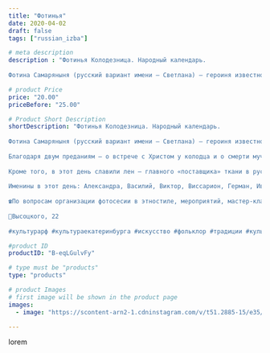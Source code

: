 ```yaml
---
title: "Фотинья"
date: 2020-04-02
draft: false
tags: ["russian_izba"]

# meta description
description : "Фотинья Колодезница. Народный календарь.
⠀
Фотина Самаряныня (русский вариант имени — Светлана) — героиня известного библейского предания, та самая женщина, у к"

# product Price
price: "20.00"
priceBefore: "25.00"

# Product Short Description
shortDescription: "Фотинья Колодезница. Народный календарь.
⠀
Фотина Самаряныня (русский вариант имени — Светлана) — героиня известного библейского предания, та самая женщина, у которой Иисус Христос попросил воды из колодца Иакова. Познакомившись с Сыном Божьим, она возвестила о приходе Мессии, а позже стала христианкой. В 66 году Фотина приняла мученическую смерть — римляне бросили ее в колодец. Вместе с ней пострадали два ее сына и четыре сестры.
⠀
Благодаря двум преданиям — о встрече с Христом у колодца и о смерти мученицы в колодце, на Руси в этот день особо почитали колодезную воду. Считалось, что на Фотинью она приобретает целительные свойства. Обязательно в этот день нужно было умываться водой из колодца — так можно было излечиться от разных недугов.
⠀
Кроме того, в этот день славили лен — главного «поставщика» ткани в русском народе. С утра на улицу выносили красивые вещи из льна, развешивали их на заборах, поленницах, калитках. Ветки берез украшали рушниками. Девушки же водили хороводы с длинными льняными полотенцами, которые было принято использовать на свадьбах. Считалось, что этот обряд привлекает достойных женихов.
⠀
Именины в этот день: Александра, Василий, Виктор, Виссарион, Герман, Иван, Клавдия, Максим, Мария, Мирон, Никита, Прасковья, Светлана, Севастьян, Сергей, Ульяна
⠀
☎По вопросам организации фотосесии в этностиле, мероприятий, мастер-классов, аренды экспонатов и костюмов звоните по номеру: 8 965 535 00 95, 347-25-49, 8 904 383 26 64.
⠀
📍Высоцкого, 22
⠀
#культурарф #культураекатеринбурга #искусство #фольклор #традиции #культура #этностиль #этнос #традиционнаяодежда #национальнаяодежда #Россия #народныйкостюм #этнография #хоровод #вечерка #народныезабывы #фольклорныйансамбль #екатеринбург"

#product ID
productID: "B-eqLGulvFy"

# type must be "products"
type: "products"

# product Images
# first image will be shown in the product page
images:
  - image: "https://scontent-arn2-1.cdninstagram.com/v/t51.2885-15/e35/91338371_610115103179967_815764929239301056_n.jpg?_nc_ht=scontent-arn2-1.cdninstagram.com&_nc_cat=103&_nc_ohc=snA9StAtRdMAX9K1dkQ&tp=1&oh=0bb3ea7272dd054a8edc7d8379ec7d47&oe=6050CA8C&ig_cache_key=MjI3ODQ0Mzk0MjU4Nzg1NTIxOA%3D%3D.2"

---
```

lorem
